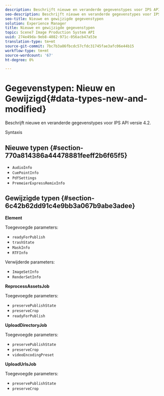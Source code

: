 ```yaml
---
description: Beschrijft nieuwe en veranderde gegevenstypes voor IPS API versie 4.2.
seo-description: Beschrijft nieuwe en veranderde gegevenstypes voor IPS API versie 4.2.
seo-title: Nieuwe en gewijzigde gegevenstypen
solution: Experience Manager
title: Nieuwe en gewijzigde gegevenstypen
topic: Scene7 Image Production System API
uuid: 274e49da-9eb8-4082-971c-056acb47a53e
translation-type: tm+mt
source-git-commit: 7bc7b3a86fbcdc57cfdc31745fae3afc06e44b15
workflow-type: tm+mt
source-wordcount: '67'
ht-degree: 0%

---
```



# Gegevenstypen: Nieuw en Gewijzigd{#data-types-new-and-modified}

Beschrijft nieuwe en veranderde gegevenstypes voor IPS API versie 4.2.

Syntaxis

## Nieuwe typen {#section-770a814386a44478881feeff2b6f65f5}

* `AudioInfo`
* `CuePointInfo`
* `PdfSettings`
* `PremeierExpressRemixInfo`

## Gewijzigde typen {#section-6c42b62dd91c4e9bb3a067b9abe3adee}

**Element**

Toegevoegde parameters:

* `readyForPublish`
* `trashState`
* `MaskInfo`
* `RTFInfo`

Verwijderde parameters:

* `ImageSetInfo`
* `RenderSetInfo`

**ReprocessAssetsJob**

Toegevoegde parameters:

* `preservePublishState`
* `preserveCrop`
* `readyForPublish`

**UploadDirectoryJob**

Toegevoegde parameters:

* `preservePublishState`
* `preserveCrop`
* `videoEncodingPreset`

**UploadUrlsJob**

Toegevoegde parameters:

* `preservePublishState`
* `preserveCrop`

